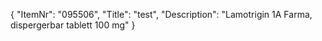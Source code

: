 {
  "ItemNr": "095506",
  "Title": "test",
  "Description": "Lamotrigin 1A Farma, dispergerbar tablett 100 mg"
}